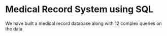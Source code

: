 # Medical Record System using SQL

We have built a medical record database along with 12 complex queries on the data
